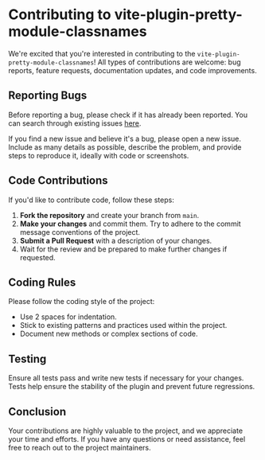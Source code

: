 # Contributing to vite-plugin-pretty-module-classnames

We're excited that you're interested in contributing to the `vite-plugin-pretty-module-classnames`! All types of contributions are welcome: bug reports, feature requests, documentation updates, and code improvements.

## Reporting Bugs

Before reporting a bug, please check if it has already been reported. You can search through existing issues [here](https://github.com/teplostanski/vite-plugin-pretty-module-classnames/issues).

If you find a new issue and believe it's a bug, please open a new issue. Include as many details as possible, describe the problem, and provide steps to reproduce it, ideally with code or screenshots.

## Code Contributions

If you'd like to contribute code, follow these steps:

1. **Fork the repository** and create your branch from `main`.
2. **Make your changes** and commit them. Try to adhere to the commit message conventions of the project.
3. **Submit a Pull Request** with a description of your changes.
4. Wait for the review and be prepared to make further changes if requested.

## Coding Rules

Please follow the coding style of the project:

- Use 2 spaces for indentation.
- Stick to existing patterns and practices used within the project.
- Document new methods or complex sections of code.

## Testing

Ensure all tests pass and write new tests if necessary for your changes. Tests help ensure the stability of the plugin and prevent future regressions.

## Conclusion

Your contributions are highly valuable to the project, and we appreciate your time and efforts. If you have any questions or need assistance, feel free to reach out to the project maintainers.

